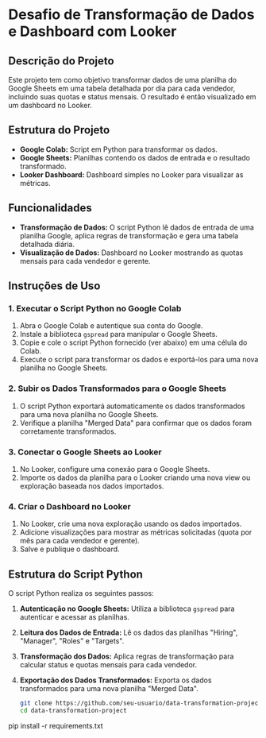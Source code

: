 # Desafio de Transformação de Dados e Dashboard com Looker

## Descrição do Projeto

Este projeto tem como objetivo transformar dados de uma planilha do Google Sheets em uma tabela detalhada por dia para cada vendedor, incluindo suas quotas e status mensais. O resultado é então visualizado em um dashboard no Looker.

## Estrutura do Projeto

- **Google Colab:** Script em Python para transformar os dados.
- **Google Sheets:** Planilhas contendo os dados de entrada e o resultado transformado.
- **Looker Dashboard:** Dashboard simples no Looker para visualizar as métricas.

## Funcionalidades

- **Transformação de Dados:** O script Python lê dados de entrada de uma planilha Google, aplica regras de transformação e gera uma tabela detalhada diária.
- **Visualização de Dados:** Dashboard no Looker mostrando as quotas mensais para cada vendedor e gerente.

## Instruções de Uso

### 1. Executar o Script Python no Google Colab

1. Abra o Google Colab e autentique sua conta do Google.
2. Instale a biblioteca `gspread` para manipular o Google Sheets.
3. Copie e cole o script Python fornecido (ver abaixo) em uma célula do Colab.
4. Execute o script para transformar os dados e exportá-los para uma nova planilha no Google Sheets.

### 2. Subir os Dados Transformados para o Google Sheets

1. O script Python exportará automaticamente os dados transformados para uma nova planilha no Google Sheets.
2. Verifique a planilha "Merged Data" para confirmar que os dados foram corretamente transformados.

### 3. Conectar o Google Sheets ao Looker

1. No Looker, configure uma conexão para o Google Sheets.
2. Importe os dados da planilha para o Looker criando uma nova view ou exploração baseada nos dados importados.

### 4. Criar o Dashboard no Looker

1. No Looker, crie uma nova exploração usando os dados importados.
2. Adicione visualizações para mostrar as métricas solicitadas (quota por mês para cada vendedor e gerente).
3. Salve e publique o dashboard.

## Estrutura do Script Python

O script Python realiza os seguintes passos:

1. **Autenticação no Google Sheets:** Utiliza a biblioteca `gspread` para autenticar e acessar as planilhas.
2. **Leitura dos Dados de Entrada:** Lê os dados das planilhas "Hiring", "Manager", "Roles" e "Targets".
3. **Transformação dos Dados:** Aplica regras de transformação para calcular status e quotas mensais para cada vendedor.
4. **Exportação dos Dados Transformados:** Exporta os dados transformados para uma nova planilha "Merged Data".



   ```sh
   git clone https://github.com/seu-usuario/data-transformation-project.git
   cd data-transformation-project
pip install -r requirements.txt



